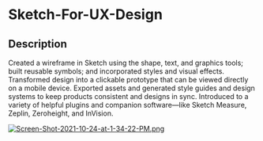 # Sketch-For-UX-Design

## Description
Created a wireframe in Sketch using the shape, text, and graphics tools; built reusable symbols; and incorporated styles and visual effects. Transformed design into a clickable prototype that can be viewed directly on a mobile device. Exported assets and generated style guides and design systems to keep products consistent and designs in sync. Introduced to a variety of helpful plugins and companion software—like Sketch Measure, Zeplin, Zeroheight, and InVision.


[![Screen-Shot-2021-10-24-at-1-34-22-PM.png](https://i.postimg.cc/1XxqnQFv/Screen-Shot-2021-10-24-at-1-34-22-PM.png)](https://postimg.cc/wyVvZn0N)
